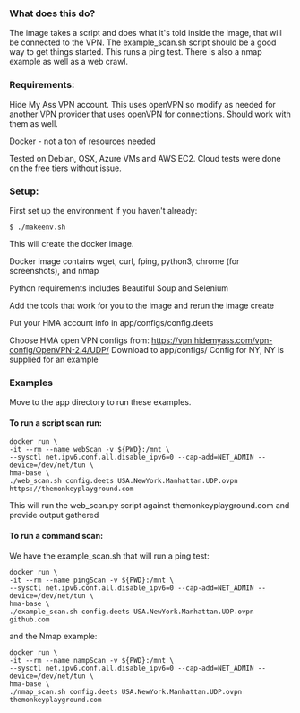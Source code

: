 ### What does this do?

The image takes a script and does what it's told inside the image, that will be connected to the VPN.
The example_scan.sh script should be a good way to get things started.  This runs a ping test.  There is also a nmap example as well as a web crawl.

### Requirements:
Hide My Ass VPN account. This uses openVPN so modify as needed for another VPN provider that uses openVPN for connections.  Should work with them as well.

Docker - not a ton of resources needed

Tested on Debian, OSX, Azure VMs and AWS EC2. Cloud tests were done on the free tiers without issue.


### Setup:
First set up the environment if you haven't already:
```
$ ./makeenv.sh
```
This will create the docker image.

Docker image contains wget, curl, fping, python3, chrome (for screenshots), and nmap

Python requirements includes Beautiful Soup and Selenium

Add the tools that work for you to the image and rerun the image create

Put your HMA account info in app/configs/config.deets

Choose HMA open VPN configs from: https://vpn.hidemyass.com/vpn-config/OpenVPN-2.4/UDP/
Download to app/configs/
Config for NY, NY is supplied for an example

### Examples

Move to the app directory to run these examples.

#### To run a script scan run:
```
docker run \
-it --rm --name webScan -v ${PWD}:/mnt \
--sysctl net.ipv6.conf.all.disable_ipv6=0 --cap-add=NET_ADMIN --device=/dev/net/tun \
hma-base \
./web_scan.sh config.deets USA.NewYork.Manhattan.UDP.ovpn https://themonkeyplayground.com
```
This will run the web_scan.py script against themonkeyplayground.com and provide output gathered

#### To run a command scan:

We have the example_scan.sh that will run a ping test:
```
docker run \
-it --rm --name pingScan -v ${PWD}:/mnt \
--sysctl net.ipv6.conf.all.disable_ipv6=0 --cap-add=NET_ADMIN --device=/dev/net/tun \
hma-base \
./example_scan.sh config.deets USA.NewYork.Manhattan.UDP.ovpn github.com
```
and the Nmap example:
```
docker run \
-it --rm --name nampScan -v ${PWD}:/mnt \
--sysctl net.ipv6.conf.all.disable_ipv6=0 --cap-add=NET_ADMIN --device=/dev/net/tun \
hma-base \
./nmap_scan.sh config.deets USA.NewYork.Manhattan.UDP.ovpn themonkeyplayground.com
```


